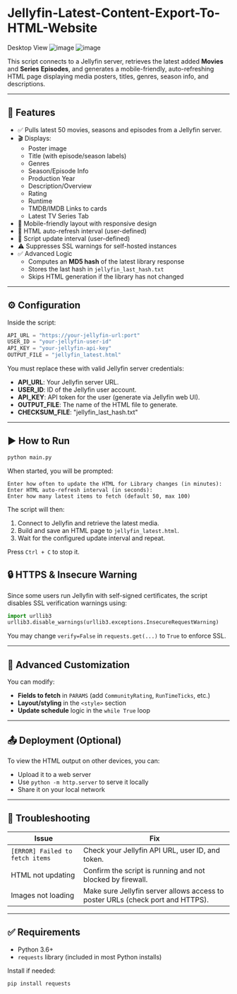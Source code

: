# Jellyfin-Latest-Content-Export-To-HTML-Website

Desktop View
![image](https://github.com/user-attachments/assets/7a359777-1efb-478a-9a7c-7928873ef0e7)
![image](https://github.com/user-attachments/assets/08949e19-5503-40f1-b740-c58fb18d86e7)

This script connects to a Jellyfin server, retrieves the latest added **Movies** and **Series** **Episodes**, and generates a mobile-friendly, auto-refreshing HTML page displaying media posters, titles, genres, season info, and descriptions.

---

## 📌 Features

- ✅ Pulls latest 50 movies, seasons and episodes from a Jellyfin server.
- 🎬 Displays:
  - Poster image
  - Title (with episode/season labels)
  - Genres
  - Season/Episode Info
  - Production Year
  - Description/Overview
  - Rating
  - Runtime
  - TMDB/IMDB Links to cards
  - Latest TV Series Tab
- 📱 Mobile-friendly layout with responsive design
- 🔁 HTML auto-refresh interval (user-defined)
- 🔄 Script update interval (user-defined)
- ⚠️ Suppresses SSL warnings for self-hosted instances
- ✅ Advanced Logic
  - Computes an **MD5 hash** of the latest library response
  - Stores the last hash in `jellyfin_last_hash.txt`
  - Skips HTML generation if the library has not changed

---

## ⚙️ Configuration

Inside the script:

```python
API_URL = "https://your-jellyfin-url:port"
USER_ID = "your-jellyfin-user-id"
API_KEY = "your-jellyfin-api-key"
OUTPUT_FILE = "jellyfin_latest.html"
```

You must replace these with valid Jellyfin server credentials:

- **API_URL**: Your Jellyfin server URL.
- **USER_ID**: ID of the Jellyfin user account.
- **API_KEY**: API token for the user (generate via Jellyfin web UI).
- **OUTPUT_FILE**: The name of the HTML file to generate.
- **CHECKSUM_FILE**: "jellyfin_last_hash.txt"
---

## ▶️ How to Run

```bash
python main.py
```
When started, you will be prompted:

```text
Enter how often to update the HTML for Library changes (in minutes): 
Enter HTML auto-refresh interval (in seconds):
Enter how many latest items to fetch (default 50, max 100) 
```

The script will then:

1. Connect to Jellyfin and retrieve the latest media.
2. Build and save an HTML page to `jellyfin_latest.html`.
3. Wait for the configured update interval and repeat.

Press `Ctrl + C` to stop it.

## 🔒 HTTPS & Insecure Warning

Since some users run Jellyfin with self-signed certificates, the script disables SSL verification warnings using:

```python
import urllib3
urllib3.disable_warnings(urllib3.exceptions.InsecureRequestWarning)
```

You may change `verify=False` in `requests.get(...)` to `True` to enforce SSL.

---

## 🔧 Advanced Customization

You can modify:

- **Fields to fetch** in `PARAMS` (add `CommunityRating`, `RunTimeTicks`, etc.)
- **Layout/styling** in the `<style>` section
- **Update schedule** logic in the `while True` loop

---

## 📤 Deployment (Optional)

To view the HTML output on other devices, you can:

- Upload it to a web server
- Use `python -m http.server` to serve it locally
- Share it on your local network

---

## 🧪 Troubleshooting

| Issue | Fix |
|------|-----|
| `[ERROR] Failed to fetch items` | Check your Jellyfin API URL, user ID, and token. |
| HTML not updating | Confirm the script is running and not blocked by firewall. |
| Images not loading | Make sure Jellyfin server allows access to poster URLs (check port and HTTPS). |

---

## ✅ Requirements

- Python 3.6+
- `requests` library (included in most Python installs)

Install if needed:

```bash
pip install requests
```
